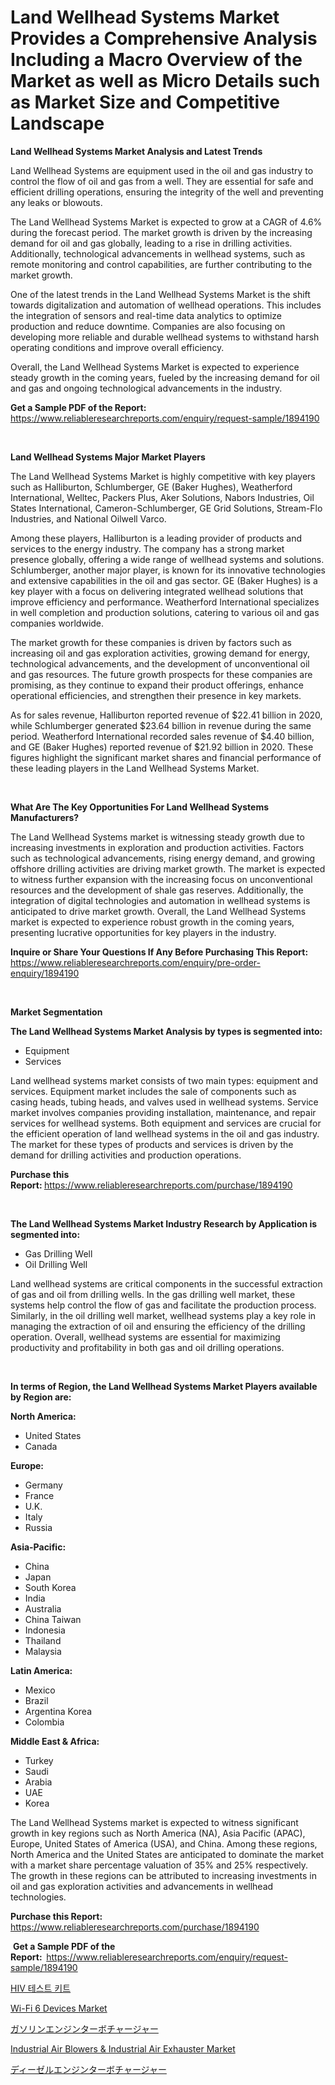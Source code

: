 <p><h1>Land Wellhead Systems Market Provides a Comprehensive Analysis Including a Macro Overview of the Market as well as Micro Details such as Market Size and Competitive Landscape</h1></p><p><strong>Land Wellhead Systems Market Analysis and Latest Trends</strong></p>
<p><p>Land Wellhead Systems are equipment used in the oil and gas industry to control the flow of oil and gas from a well. They are essential for safe and efficient drilling operations, ensuring the integrity of the well and preventing any leaks or blowouts. </p><p>The Land Wellhead Systems Market is expected to grow at a CAGR of 4.6% during the forecast period. The market growth is driven by the increasing demand for oil and gas globally, leading to a rise in drilling activities. Additionally, technological advancements in wellhead systems, such as remote monitoring and control capabilities, are further contributing to the market growth.</p><p>One of the latest trends in the Land Wellhead Systems Market is the shift towards digitalization and automation of wellhead operations. This includes the integration of sensors and real-time data analytics to optimize production and reduce downtime. Companies are also focusing on developing more reliable and durable wellhead systems to withstand harsh operating conditions and improve overall efficiency.</p><p>Overall, the Land Wellhead Systems Market is expected to experience steady growth in the coming years, fueled by the increasing demand for oil and gas and ongoing technological advancements in the industry.</p></p>
<p><strong>Get a Sample PDF of the Report:&nbsp;</strong> <a href="https://www.reliableresearchreports.com/enquiry/request-sample/1894190">https://www.reliableresearchreports.com/enquiry/request-sample/1894190</a></p>
<p>&nbsp;</p>
<p><strong>Land Wellhead Systems Major Market Players</strong></p>
<p><p>The Land Wellhead Systems Market is highly competitive with key players such as Halliburton, Schlumberger, GE (Baker Hughes), Weatherford International, Welltec, Packers Plus, Aker Solutions, Nabors Industries, Oil States International, Cameron-Schlumberger, GE Grid Solutions, Stream-Flo Industries, and National Oilwell Varco.</p><p>Among these players, Halliburton is a leading provider of products and services to the energy industry. The company has a strong market presence globally, offering a wide range of wellhead systems and solutions. Schlumberger, another major player, is known for its innovative technologies and extensive capabilities in the oil and gas sector. GE (Baker Hughes) is a key player with a focus on delivering integrated wellhead solutions that improve efficiency and performance. Weatherford International specializes in well completion and production solutions, catering to various oil and gas companies worldwide.</p><p>The market growth for these companies is driven by factors such as increasing oil and gas exploration activities, growing demand for energy, technological advancements, and the development of unconventional oil and gas resources. The future growth prospects for these companies are promising, as they continue to expand their product offerings, enhance operational efficiencies, and strengthen their presence in key markets.</p><p>As for sales revenue, Halliburton reported revenue of $22.41 billion in 2020, while Schlumberger generated $23.64 billion in revenue during the same period. Weatherford International recorded sales revenue of $4.40 billion, and GE (Baker Hughes) reported revenue of $21.92 billion in 2020. These figures highlight the significant market shares and financial performance of these leading players in the Land Wellhead Systems Market.</p></p>
<p>&nbsp;</p>
<p><strong>What Are The Key Opportunities For Land Wellhead Systems Manufacturers?</strong></p>
<p><p>The Land Wellhead Systems market is witnessing steady growth due to increasing investments in exploration and production activities. Factors such as technological advancements, rising energy demand, and growing offshore drilling activities are driving market growth. The market is expected to witness further expansion with the increasing focus on unconventional resources and the development of shale gas reserves. Additionally, the integration of digital technologies and automation in wellhead systems is anticipated to drive market growth. Overall, the Land Wellhead Systems market is expected to experience robust growth in the coming years, presenting lucrative opportunities for key players in the industry.</p></p>
<p><strong>Inquire or Share Your Questions If Any Before Purchasing This Report:</strong> <a href="https://www.reliableresearchreports.com/enquiry/pre-order-enquiry/1894190">https://www.reliableresearchreports.com/enquiry/pre-order-enquiry/1894190</a></p>
<p>&nbsp;</p>
<p><strong>Market Segmentation</strong></p>
<p><strong>The Land Wellhead Systems Market Analysis by types is segmented into:</strong></p>
<p><ul><li>Equipment</li><li>Services</li></ul></p>
<p><p>Land wellhead systems market consists of two main types: equipment and services. Equipment market includes the sale of components such as casing heads, tubing heads, and valves used in wellhead systems. Service market involves companies providing installation, maintenance, and repair services for wellhead systems. Both equipment and services are crucial for the efficient operation of land wellhead systems in the oil and gas industry. The market for these types of products and services is driven by the demand for drilling activities and production operations.</p></p>
<p><strong>Purchase this Report:&nbsp;</strong><a href="https://www.reliableresearchreports.com/purchase/1894190">https://www.reliableresearchreports.com/purchase/1894190</a></p>
<p>&nbsp;</p>
<p><strong>The Land Wellhead Systems Market Industry Research by Application is segmented into:</strong></p>
<p><ul><li>Gas Drilling Well</li><li>Oil Drilling Well</li></ul></p>
<p><p>Land wellhead systems are critical components in the successful extraction of gas and oil from drilling wells. In the gas drilling well market, these systems help control the flow of gas and facilitate the production process. Similarly, in the oil drilling well market, wellhead systems play a key role in managing the extraction of oil and ensuring the efficiency of the drilling operation. Overall, wellhead systems are essential for maximizing productivity and profitability in both gas and oil drilling operations.</p></p>
<p>&nbsp;</p>
<p><strong>In terms of Region, the Land Wellhead Systems Market Players available by Region are:</strong></p>
<p>
    <p> <strong> North America: </strong>
        <ul>
            <li>United States</li>
            <li>Canada</li>
        </ul>
        </p> 
    <p> <strong> Europe: </strong>
        <ul>
            <li>Germany</li>
            <li>France</li>
            <li>U.K.</li>
            <li>Italy</li>
            <li>Russia</li>
        </ul>
        </p> 
    <p> <strong> Asia-Pacific: </strong>
        <ul>
            <li>China</li>
            <li>Japan</li>
            <li>South Korea</li>
            <li>India</li>
            <li>Australia</li>
            <li>China Taiwan</li>
            <li>Indonesia</li>
            <li>Thailand</li>
            <li>Malaysia</li>
        </ul>
        </p> 
    <p> <strong> Latin America: </strong>
        <ul>
            <li>Mexico</li>
            <li>Brazil</li>
            <li>Argentina Korea</li>
            <li>Colombia</li>
        </ul>
        </p> 
    <p> <strong> Middle East & Africa: </strong>
        <ul>
            <li>Turkey</li>
            <li>Saudi</li>
            <li>Arabia</li>
            <li>UAE</li>
            <li>Korea</li>
        </ul>
    </p>
    </p>
<p><p>The Land Wellhead Systems market is expected to witness significant growth in key regions such as North America (NA), Asia Pacific (APAC), Europe, United States of America (USA), and China. Among these regions, North America and the United States are anticipated to dominate the market with a market share percentage valuation of 35% and 25% respectively. The growth in these regions can be attributed to increasing investments in oil and gas exploration activities and advancements in wellhead technologies.</p></p>
<p><strong>Purchase this Report: </strong><a href="https://www.reliableresearchreports.com/purchase/1894190">https://www.reliableresearchreports.com/purchase/1894190</a></p>
<p>&nbsp;<strong>Get a Sample PDF of the Report:&nbsp;&nbsp;</strong><a href="https://www.reliableresearchreports.com/enquiry/request-sample/1894190">https://www.reliableresearchreports.com/enquiry/request-sample/1894190</a></p>
<p><strong></strong></p>
<p><p><a href="https://medium.com/@akhooha50888/hiv-%ED%85%8C%EC%8A%A4%ED%8A%B8-%ED%82%A4%ED%8A%B8-%EC%8B%9C%EC%9E%A5-%EC%A7%80%ED%91%9C-%ED%95%B4%EB%8F%85-%EC%8B%9C%EC%9E%A5-%EC%A0%90%EC%9C%A0%EC%9C%A8-%ED%8A%B8%EB%A0%8C%EB%93%9C-%EB%B0%8F-%EC%84%B1%EC%9E%A5-%ED%8C%A8%ED%84%B4-3e4466434166">HIV 테스트 키트</a></p><p><a href="https://view.publitas.com/reportprime-1/wi-fi-6-devices-market-growth-market-trends-covid-19-impact-and-forecasts-for-period-from-2024-2031/">Wi-Fi 6 Devices Market</a></p><p><a href="https://medium.com/@lornarempel2023/%E3%82%AC%E3%82%BD%E3%83%AA%E3%83%B3%E3%82%A8%E3%83%B3%E3%82%B8%E3%83%B3%E3%83%88%E3%83%AB%E3%83%9C%E3%83%81%E3%83%A3%E3%83%BC%E3%82%B8%E3%83%A3%E3%83%BC%E3%83%9E%E3%83%BC%E3%82%B1%E3%83%83%E3%83%88%E3%81%AE%E5%B8%82%E5%A0%B4%E8%AA%BF%E6%9F%BB%E3%83%AC%E3%83%9D%E3%83%BC%E3%83%88-%E3%81%9D%E3%81%AE%E6%AD%B4%E5%8F%B2%E3%81%8A%E3%82%88%E3%81%B32031%E5%B9%B4%E3%81%BE%E3%81%A7%E3%81%AE2024%E5%B9%B4%E3%81%BE%E3%81%A7%E3%81%AE%E4%BA%88%E6%B8%AC-653fa3b1eecb">ガソリンエンジンターボチャージャー</a></p><p><a href="https://github.com/kosella/Market-Research-Report-List-2/blob/main/industrial-air-blowers-industrial-air-exhauster-market.md">Industrial Air Blowers & Industrial Air Exhauster Market</a></p><p><a href="https://medium.com/@lornarempel2023/%E3%83%87%E3%82%A3%E3%83%BC%E3%82%BC%E3%83%AB%E3%82%A8%E3%83%B3%E3%82%B8%E3%83%B3%E3%82%BF%E3%83%BC%E3%83%9C%E3%83%81%E3%83%A3%E3%83%BC%E3%82%B8%E3%83%A3%E3%83%BC%E3%83%9E%E3%83%BC%E3%82%B1%E3%83%83%E3%83%88%E5%88%86%E6%9E%90-%E3%81%9D%E3%81%AEcagr-%E5%B8%82%E5%A0%B4%E3%82%BB%E3%82%B0%E3%83%A1%E3%83%B3%E3%83%86%E3%83%BC%E3%82%B7%E3%83%A7%E3%83%B3-%E3%81%8A%E3%82%88%E3%81%B3%E3%82%B0%E3%83%AD%E3%83%BC%E3%83%90%E3%83%AB%E7%94%A3%E6%A5%AD%E6%A6%82%E8%A6%81-9745e2edccca">ディーゼルエンジンターボチャージャー</a></p></p>